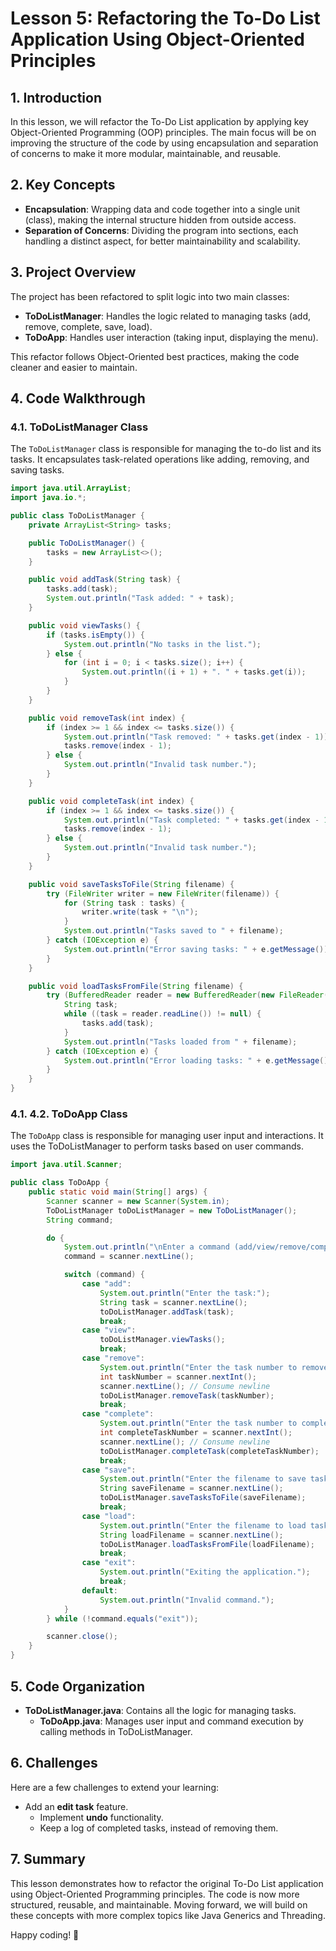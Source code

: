 # Lesson 5: Refactoring the To-Do List Application Using Object-Oriented Principles

## 1. Introduction

In this lesson, we will refactor the To-Do List application by applying key Object-Oriented Programming (OOP) principles. The main focus will be on improving the structure of the code by using encapsulation and separation of concerns to make it more modular, maintainable, and reusable.

## 2. Key Concepts

- **Encapsulation**: Wrapping data and code together into a single unit (class), making the internal structure hidden from outside access.
- **Separation of Concerns**: Dividing the program into sections, each handling a distinct aspect, for better maintainability and scalability.

## 3. Project Overview

The project has been refactored to split logic into two main classes:
- **ToDoListManager**: Handles the logic related to managing tasks (add, remove, complete, save, load).
- **ToDoApp**: Handles user interaction (taking input, displaying the menu).

This refactor follows Object-Oriented best practices, making the code cleaner and easier to maintain.

## 4. Code Walkthrough

### 4.1. ToDoListManager Class

The `ToDoListManager` class is responsible for managing the to-do list and its tasks. It encapsulates task-related operations like adding, removing, and saving tasks.

```java
import java.util.ArrayList;
import java.io.*;

public class ToDoListManager {
    private ArrayList<String> tasks;

    public ToDoListManager() {
        tasks = new ArrayList<>();
    }

    public void addTask(String task) {
        tasks.add(task);
        System.out.println("Task added: " + task);
    }

    public void viewTasks() {
        if (tasks.isEmpty()) {
            System.out.println("No tasks in the list.");
        } else {
            for (int i = 0; i < tasks.size(); i++) {
                System.out.println((i + 1) + ". " + tasks.get(i));
            }
        }
    }

    public void removeTask(int index) {
        if (index >= 1 && index <= tasks.size()) {
            System.out.println("Task removed: " + tasks.get(index - 1));
            tasks.remove(index - 1);
        } else {
            System.out.println("Invalid task number.");
        }
    }

    public void completeTask(int index) {
        if (index >= 1 && index <= tasks.size()) {
            System.out.println("Task completed: " + tasks.get(index - 1));
            tasks.remove(index - 1);
        } else {
            System.out.println("Invalid task number.");
        }
    }

    public void saveTasksToFile(String filename) {
        try (FileWriter writer = new FileWriter(filename)) {
            for (String task : tasks) {
                writer.write(task + "\n");
            }
            System.out.println("Tasks saved to " + filename);
        } catch (IOException e) {
            System.out.println("Error saving tasks: " + e.getMessage());
        }
    }

    public void loadTasksFromFile(String filename) {
        try (BufferedReader reader = new BufferedReader(new FileReader(filename))) {
            String task;
            while ((task = reader.readLine()) != null) {
                tasks.add(task);
            }
            System.out.println("Tasks loaded from " + filename);
        } catch (IOException e) {
            System.out.println("Error loading tasks: " + e.getMessage());
        }
    }
}
```

### 4.1. 4.2. ToDoApp Class

The `ToDoApp` class is responsible for managing user input and interactions. It uses the ToDoListManager to perform tasks based on user commands.

```java
import java.util.Scanner;

public class ToDoApp {
    public static void main(String[] args) {
        Scanner scanner = new Scanner(System.in);
        ToDoListManager toDoListManager = new ToDoListManager();
        String command;

        do {
            System.out.println("\nEnter a command (add/view/remove/complete/save/load/exit):");
            command = scanner.nextLine();

            switch (command) {
                case "add":
                    System.out.println("Enter the task:");
                    String task = scanner.nextLine();
                    toDoListManager.addTask(task);
                    break;
                case "view":
                    toDoListManager.viewTasks();
                    break;
                case "remove":
                    System.out.println("Enter the task number to remove:");
                    int taskNumber = scanner.nextInt();
                    scanner.nextLine(); // Consume newline
                    toDoListManager.removeTask(taskNumber);
                    break;
                case "complete":
                    System.out.println("Enter the task number to complete:");
                    int completeTaskNumber = scanner.nextInt();
                    scanner.nextLine(); // Consume newline
                    toDoListManager.completeTask(completeTaskNumber);
                    break;
                case "save":
                    System.out.println("Enter the filename to save tasks:");
                    String saveFilename = scanner.nextLine();
                    toDoListManager.saveTasksToFile(saveFilename);
                    break;
                case "load":
                    System.out.println("Enter the filename to load tasks:");
                    String loadFilename = scanner.nextLine();
                    toDoListManager.loadTasksFromFile(loadFilename);
                    break;
                case "exit":
                    System.out.println("Exiting the application.");
                    break;
                default:
                    System.out.println("Invalid command.");
            }
        } while (!command.equals("exit"));

        scanner.close();
    }
}
```

## 5. Code Organization

  -	**ToDoListManager.java**: Contains all the logic for managing tasks.
	-	**ToDoApp.java**: Manages user input and command execution by calling methods in ToDoListManager.

## 6. Challenges

Here are a few challenges to extend your learning:

  - Add an **edit task** feature.
	-	Implement **undo** functionality.
	-	Keep a log of completed tasks, instead of removing them.

## 7. Summary

This lesson demonstrates how to refactor the original To-Do List application using Object-Oriented Programming principles. The code is now more structured, reusable, and maintainable. Moving forward, we will build on these concepts with more complex topics like Java Generics and Threading.

Happy coding! 🚀